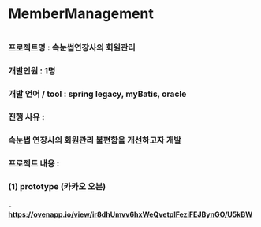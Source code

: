 # MemberManagement
#
  
### 프로젝트명 : 속눈썹연장사의 회원관리  
### 개발인원 : 1명
### 개발 언어 / tool : spring legacy, myBatis, oracle     
### 진행 사유 :   
### 속눈썹 연장사의 회원관리 불편함을 개선하고자 개발
### 프로젝트 내용 :   
### (1) prototype (카카오 오븐)   
#### - https://ovenapp.io/view/ir8dhUmvv6hxWeQvetplFeziFEJBynGO/U5kBW   

